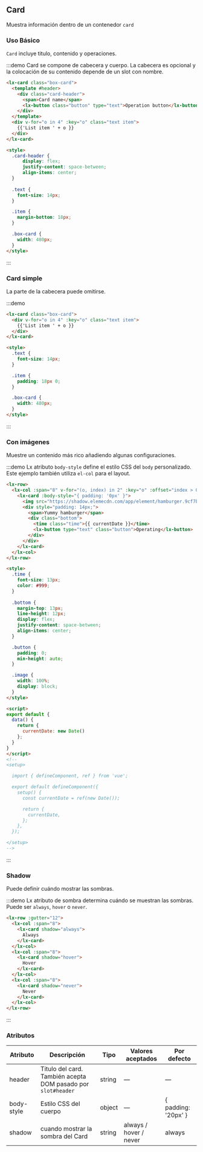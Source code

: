 ## Card
Muestra información dentro de un contenedor `card`

### Uso Básico

`Card` incluye titulo, contenido y operaciones.

:::demo Card se compone de cabecera y cuerpo. La cabecera es opcional y la colocación de su  contenido depende de un slot con nombre.

```html
<lx-card class="box-card">
  <template #header>
    <div class="card-header">
      <span>Card name</span>
      <lx-button class="button" type="text">Operation button</lx-button>
    </div>
  </template>
  <div v-for="o in 4" :key="o" class="text item">
    {{'List item ' + o }}
  </div>
</lx-card>

<style>
  .card-header {
      display: flex;
      justify-content: space-between;
      align-items: center;
  }
    
  .text {
    font-size: 14px;
  }

  .item {
    margin-bottom: 18px;
  }

  .box-card {
    width: 480px;
  }
</style>
```
:::

### Card simple

La parte de la cabecera puede omitirse.

:::demo
```html
<lx-card class="box-card">
  <div v-for="o in 4" :key="o" class="text item">
    {{'List item ' + o }}
  </div>
</lx-card>

<style>
  .text {
    font-size: 14px;
  }

  .item {
    padding: 18px 0;
  }

  .box-card {
    width: 480px;
  }
</style>
```
:::

### Con imágenes

Muestre un contenido más rico añadiendo algunas configuraciones.

:::demo Lx atributo `body-style` define el estilo CSS del `body` personalizado. Este ejemplo también utiliza  `el-col` para el layout.

```html
<lx-row>
  <lx-col :span="8" v-for="(o, index) in 2" :key="o" :offset="index > 0 ? 2 : 0">
    <lx-card :body-style="{ padding: '0px' }">
      <img src="https://shadow.elemecdn.com/app/element/hamburger.9cf7b091-55e9-11e9-a976-7f4d0b07eef6.png" class="image">
      <div style="padding: 14px;">
        <span>Yummy hamburger</span>
        <div class="bottom">
          <time class="time">{{ currentDate }}</time>
          <lx-button type="text" class="button">Operating</lx-button>
        </div>
      </div>
    </lx-card>
  </lx-col>
</lx-row>

<style>
  .time {
    font-size: 13px;
    color: #999;
  }
  
  .bottom {
    margin-top: 13px;
    line-height: 12px;
    display: flex;
    justify-content: space-between;
    align-items: center;
  }

  .button {
    padding: 0;
    min-height: auto;
  }

  .image {
    width: 100%;
    display: block;
  }
</style>

<script>
export default {
  data() {
    return {
      currentDate: new Date()
    };
  }
}
</script>
<!--
<setup>

  import { defineComponent, ref } from 'vue';

  export default defineComponent({
    setup() {
      const currentDate = ref(new Date());

      return {
        currentDate,
      };
    },
  });

</setup>
-->
```
:::

### Shadow

Puede definir cuándo mostrar las sombras.

:::demo Lx atributo de sombra determina cuándo se muestran las sombras. Puede ser `always`, `hover` o `never`.

```html
<lx-row :gutter="12">
  <lx-col :span="8">
    <lx-card shadow="always">
      Always
    </lx-card>
  </lx-col>
  <lx-col :span="8">
    <lx-card shadow="hover">
      Hover
    </lx-card>
  </lx-col>
  <lx-col :span="8">
    <lx-card shadow="never">
      Never
    </lx-card>
  </lx-col>
</lx-row>
```
:::

### Atributos
| Atributo   | Descripción                              | Tipo   | Valores aceptados  | Por defecto         |
| ---------- | ---------------------------------------- | ------ | -----------------  | ------------------- |
| header     | Titulo del card. También acepta DOM pasado por `slot#header` | string  | —                 | —                   |
| body-style | Estilo CSS del cuerpo                    | object | —                  | { padding: '20px' } |
| shadow     | cuando mostrar la sombra del Card | string | always / hover / never | always          |
